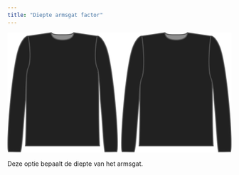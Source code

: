 ```yaml
---
title: "Diepte armsgat factor"
---
```


![De factor armsgat bij Brian](./armholedepthfactor.svg)

Deze optie bepaalt de diepte van het armsgat.




